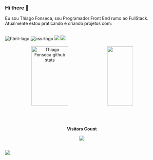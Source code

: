 ### Hi there 📝

Eu sou Thiago Fonseca, sou Programador Front End rumo ao FullStack. Atualmente estou praticando e criando projetos com:
<br>
<br>

<img src="https://img.shields.io/badge/HTML5-E34F26?style=for-the-badge&logo=html5&logoColor=white" alt="html-logo" />
<img src="https://img.shields.io/badge/CSS3-1572B6?style=for-the-badge&logo=css3&logoColor=white" alt="css-logo" />
<img src="https://img.shields.io/badge/JavaScript-F7DF1E?style=for-the-badge&logo=javascript&logoColor=black" />
<img src="https://img.shields.io/badge/React-20232A?style=for-the-badge&logo=react&logoColor=61DAFB" />
<br>
<br>


 <div align="center">  
  <img width="49%" height="195px" src="https://github-readme-stats.vercel.app/api?username=ThiagofonsecaDev&show_icons=true&count_private=true&hide_border=true&title_color=1E90FF&icon_color=00BFFF&text_color=c9d1d9&bg_color=0d1117" alt="Thiago Fonseca github stats" /> 
  <img width="41%" height="195px" src="https://github-readme-stats.vercel.app/api/top-langs/?username=ThiagofonsecaDev&layout=compact&hide_border=true&title_color=1E90FF&text_color=00BFFF&bg_color=0d1117" />
 </div>

 <br>
 <br>

   
  <div align="center">
<br><p align="centre"><b>Visitors Count</b></p>  
<p align="center"><img align="center" src="https://profile-counter.glitch.me/{ThiagofonsecaDev}/count.svg" /></p> 
<br>
</div>
<img src="https://github-readme-activity-graph.vercel.app/graph?username=ThiagofonsecaDev&bg_color=000000&color=FF0000&line=cd236d&point=c12adf&area=true&hide_border=true)](https://github.com/ashutosh00710/github-readme-activity-graph)">
 
